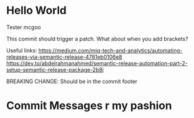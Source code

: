# Hello World

Tester mcgoo

This commit should trigger a patch.
What about when you add brackets?

Useful links:
https://medium.com/miq-tech-and-analytics/automating-releases-via-semantic-release-4781eb0106e8    
https://dev.to/abdelrahmanahmed/semantic-release-automation-part-2-setup-semantic-release-package-2b8j

BREAKING CHANGE: Should be in the commit footer

# Commit Messages r my pashion